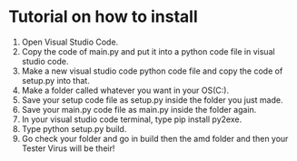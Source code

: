 # Tutorial on how to install

1. Open Visual Studio Code.
2. Copy the code of main.py and put it into a python code file in visual studio code.
3. Make a new visual studio code python code file and copy the code of setup.py into that.
4. Make a folder called whatever you want in your OS(C:).
5. Save your setup code file as setup.py inside the folder you just made.
6. Save your main.py code file as main.py inside the folder again.
7. In your visual studio code terminal, type pip install py2exe.
8. Type python setup.py build.
9. Go check your folder and go in build then the amd folder and then your Tester Virus will be their!
